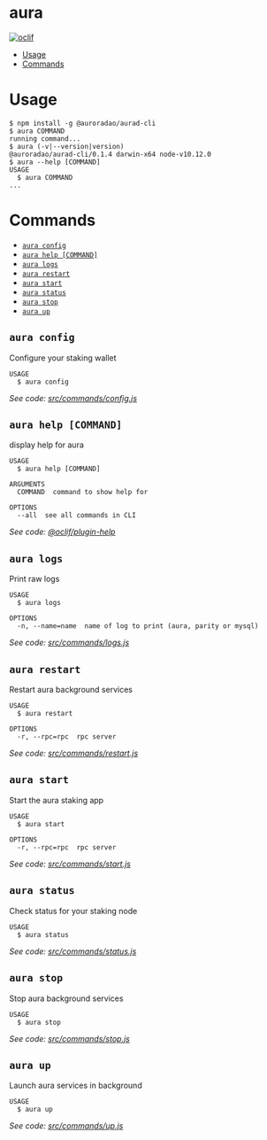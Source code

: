 aura
=====



[![oclif](https://img.shields.io/badge/cli-oclif-brightgreen.svg)](https://oclif.io)

<!-- toc -->
* [Usage](#usage)
* [Commands](#commands)
<!-- tocstop -->
# Usage
<!-- usage -->
```sh-session
$ npm install -g @auroradao/aurad-cli
$ aura COMMAND
running command...
$ aura (-v|--version|version)
@auroradao/aurad-cli/0.1.4 darwin-x64 node-v10.12.0
$ aura --help [COMMAND]
USAGE
  $ aura COMMAND
...
```
<!-- usagestop -->
# Commands
<!-- commands -->
* [`aura config`](#aura-config)
* [`aura help [COMMAND]`](#aura-help-command)
* [`aura logs`](#aura-logs)
* [`aura restart`](#aura-restart)
* [`aura start`](#aura-start)
* [`aura status`](#aura-status)
* [`aura stop`](#aura-stop)
* [`aura up`](#aura-up)

## `aura config`

Configure your staking wallet

```
USAGE
  $ aura config
```

_See code: [src/commands/config.js](https://github.com/auroradao/aurad/blob/v0.1.4/src/commands/config.js)_

## `aura help [COMMAND]`

display help for aura

```
USAGE
  $ aura help [COMMAND]

ARGUMENTS
  COMMAND  command to show help for

OPTIONS
  --all  see all commands in CLI
```

_See code: [@oclif/plugin-help](https://github.com/oclif/plugin-help/blob/v2.1.4/src/commands/help.ts)_

## `aura logs`

Print raw logs

```
USAGE
  $ aura logs

OPTIONS
  -n, --name=name  name of log to print (aura, parity or mysql)
```

_See code: [src/commands/logs.js](https://github.com/auroradao/aurad/blob/v0.1.4/src/commands/logs.js)_

## `aura restart`

Restart aura background services

```
USAGE
  $ aura restart

OPTIONS
  -r, --rpc=rpc  rpc server
```

_See code: [src/commands/restart.js](https://github.com/auroradao/aurad/blob/v0.1.4/src/commands/restart.js)_

## `aura start`

Start the aura staking app

```
USAGE
  $ aura start

OPTIONS
  -r, --rpc=rpc  rpc server
```

_See code: [src/commands/start.js](https://github.com/auroradao/aurad/blob/v0.1.4/src/commands/start.js)_

## `aura status`

Check status for your staking node

```
USAGE
  $ aura status
```

_See code: [src/commands/status.js](https://github.com/auroradao/aurad/blob/v0.1.4/src/commands/status.js)_

## `aura stop`

Stop aura background services

```
USAGE
  $ aura stop
```

_See code: [src/commands/stop.js](https://github.com/auroradao/aurad/blob/v0.1.4/src/commands/stop.js)_

## `aura up`

Launch aura services in background

```
USAGE
  $ aura up
```

_See code: [src/commands/up.js](https://github.com/auroradao/aurad/blob/v0.1.4/src/commands/up.js)_
<!-- commandsstop -->
